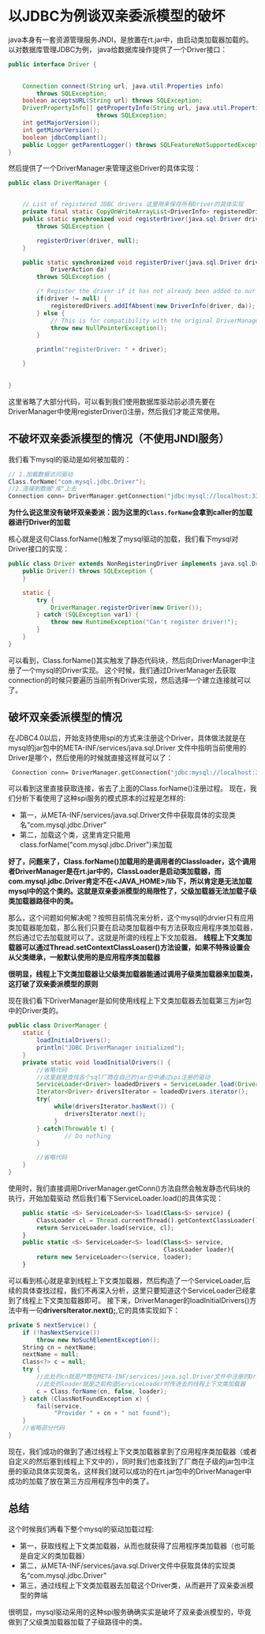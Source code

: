 # 以JDBC为例谈双亲委派模型的破坏

java本身有一套资源管理服务JNDI，是放置在rt.jar中，由启动类加载器加载的。以对数据库管理JDBC为例，
java给数据库操作提供了一个Driver接口：

```java
public interface Driver {

   
    Connection connect(String url, java.util.Properties info)
        throws SQLException;
    boolean acceptsURL(String url) throws SQLException;
    DriverPropertyInfo[] getPropertyInfo(String url, java.util.Properties info)
                         throws SQLException;
    int getMajorVersion();
    int getMinorVersion();
    boolean jdbcCompliant();
    public Logger getParentLogger() throws SQLFeatureNotSupportedException;
}
```

然后提供了一个DriverManager来管理这些Driver的具体实现：

```java
public class DriverManager {


    // List of registered JDBC drivers 这里用来保存所有Driver的具体实现
    private final static CopyOnWriteArrayList<DriverInfo> registeredDrivers = new CopyOnWriteArrayList<>();
    public static synchronized void registerDriver(java.sql.Driver driver)
        throws SQLException {

        registerDriver(driver, null);
    }

    public static synchronized void registerDriver(java.sql.Driver driver,
            DriverAction da)
        throws SQLException {

        /* Register the driver if it has not already been added to our list */
        if(driver != null) {
            registeredDrivers.addIfAbsent(new DriverInfo(driver, da));
        } else {
            // This is for compatibility with the original DriverManager
            throw new NullPointerException();
        }

        println("registerDriver: " + driver);

    }
    

}
```

这里省略了大部分代码，可以看到我们使用数据库驱动前必须先要在DriverManager中使用registerDriver()注册，然后我们才能正常使用。

## 不破坏双亲委派模型的情况（不使用JNDI服务）

我们看下mysql的驱动是如何被加载的：

```cpp
// 1.加载数据访问驱动
Class.forName("com.mysql.jdbc.Driver");
//2.连接到数据"库"上去
Connection conn= DriverManager.getConnection("jdbc:mysql://localhost:3306/mydb?characterEncoding=GBK", "root", "");
```

**为什么说这里没有破坏双亲委派：因为这里的`Class.forName`会拿到caller的加载器进行Driver的加载**

核心就是这句Class.forName()触发了mysql驱动的加载，我们看下mysql对Driver接口的实现：

```java
public class Driver extends NonRegisteringDriver implements java.sql.Driver {
    public Driver() throws SQLException {
    }

    static {
        try {
            DriverManager.registerDriver(new Driver());
        } catch (SQLException var1) {
            throw new RuntimeException("Can't register driver!");
        }
    }
}
```

可以看到，Class.forName()其实触发了静态代码块，然后向DriverManager中注册了一个mysql的Driver实现。
这个时候，我们通过DriverManager去获取connection的时候只要遍历当前所有Driver实现，然后选择一个建立连接就可以了。

## 破坏双亲委派模型的情况

在JDBC4.0以后，开始支持使用spi的方式来注册这个Driver，具体做法就是在mysql的jar包中的META-INF/services/java.sql.Driver 文件中指明当前使用的Driver是哪个，然后使用的时候就直接这样就可以了：

```bash
 Connection conn= DriverManager.getConnection("jdbc:mysql://localhost:3306/mydb?characterEncoding=GBK", "root", "");
```

可以看到这里直接获取连接，省去了上面的Class.forName()注册过程。
现在，我们分析下看使用了这种spi服务的模式原本的过程是怎样的:

- 第一，从META-INF/services/java.sql.Driver文件中获取具体的实现类名“com.mysql.jdbc.Driver”
- 第二，加载这个类，这里肯定只能用class.forName("com.mysql.jdbc.Driver")来加载

**好了，问题来了，Class.forName()加载用的是调用者的Classloader，这个调用者DriverManager是在rt.jar中的，ClassLoader是启动类加载器，而com.mysql.jdbc.Driver肯定不在<JAVA_HOME>/lib下，所以肯定是无法加载mysql中的这个类的。这就是双亲委派模型的局限性了，父级加载器无法加载子级类加载器路径中的类。**

那么，这个问题如何解决呢？按照目前情况来分析，这个mysql的drvier只有应用类加载器能加载，那么我们只要在启动类加载器中有方法获取应用程序类加载器，然后通过它去加载就可以了。这就是所谓的线程上下文加载器。
**线程上下文类加载器可以通过Thread.setContextClassLoaser()方法设置，如果不特殊设置会从父类继承，一般默认使用的是应用程序类加载器**

**很明显，线程上下文类加载器让父级类加载器能通过调用子级类加载器来加载类，这打破了双亲委派模型的原则**

现在我们看下DriverManager是如何使用线程上下文类加载器去加载第三方jar包中的Driver类的。

```java
public class DriverManager {
    static {
        loadInitialDrivers();
        println("JDBC DriverManager initialized");
    }
    private static void loadInitialDrivers() {
        //省略代码
        //这里就是查找各个sql厂商在自己的jar包中通过spi注册的驱动
        ServiceLoader<Driver> loadedDrivers = ServiceLoader.load(Driver.class);
        Iterator<Driver> driversIterator = loadedDrivers.iterator();
        try{
             while(driversIterator.hasNext()) {
                driversIterator.next();
             }
        } catch(Throwable t) {
                // Do nothing
        }

        //省略代码
    }
}
```

使用时，我们直接调用DriverManager.getConn()方法自然会触发静态代码块的执行，开始加载驱动
然后我们看下ServiceLoader.load()的具体实现：

```php
    public static <S> ServiceLoader<S> load(Class<S> service) {
        ClassLoader cl = Thread.currentThread().getContextClassLoader();
        return ServiceLoader.load(service, cl);
    }
    public static <S> ServiceLoader<S> load(Class<S> service,
                                            ClassLoader loader){
        return new ServiceLoader<>(service, loader);
    }
```

可以看到核心就是拿到线程上下文类加载器，然后构造了一个ServiceLoader,后续的具体查找过程，我们不再深入分析，这里只要知道这个ServiceLoader已经拿到了线程上下文类加载器即可。
接下来，DriverManager的loadInitialDrivers()方法中有一句**driversIterator.next();**,它的具体实现如下：

```csharp
private S nextService() {
    if (!hasNextService())
        throw new NoSuchElementException();
    String cn = nextName;
    nextName = null;
    Class<?> c = null;
    try {
        //此处的cn就是产商在META-INF/services/java.sql.Driver文件中注册的Driver具体实现类的名称
        //此处的loader就是之前构造ServiceLoader时传进去的线程上下文类加载器
        c = Class.forName(cn, false, loader);
    } catch (ClassNotFoundException x) {
        fail(service,
             "Provider " + cn + " not found");
    }
    //省略部分代码
}
```

现在，我们成功的做到了通过线程上下文类加载器拿到了应用程序类加载器（或者自定义的然后塞到线程上下文中的），同时我们也查找到了厂商在子级的jar包中注册的驱动具体实现类名，这样我们就可以成功的在rt.jar包中的DriverManager中成功的加载了放在第三方应用程序包中的类了。

## 总结

这个时候我们再看下整个mysql的驱动加载过程:

- 第一，获取线程上下文类加载器，从而也就获得了应用程序类加载器（也可能是自定义的类加载器）
- 第二，从META-INF/services/java.sql.Driver文件中获取具体的实现类名“com.mysql.jdbc.Driver”
- 第三，通过线程上下文类加载器去加载这个Driver类，从而避开了双亲委派模型的弊端

很明显，mysql驱动采用的这种spi服务确确实实是破坏了双亲委派模型的，毕竟做到了父级类加载器加载了子级路径中的类。